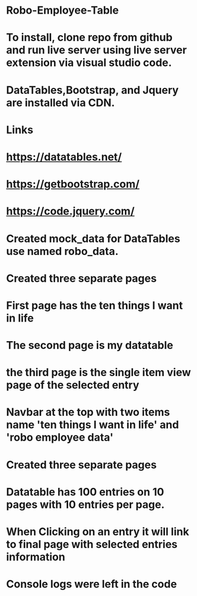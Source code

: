 # Robo-Employee-Table
# To install, clone repo from github and run live server using live server extension via visual studio code. 
# DataTables,Bootstrap, and Jquery are installed via CDN. 
# Links
# https://datatables.net/
# https://getbootstrap.com/
# https://code.jquery.com/

# Created mock_data for DataTables use named robo_data.
# Created three separate pages
# First page has the ten things I want in life
# The second page is my datatable
# the third page is the single item view page of the selected entry
# Navbar at the top with two items name 'ten things I want in life' and 'robo employee data'
# Created three separate pages
# Datatable has 100 entries on 10 pages with 10 entries per page. 
# When Clicking on an entry it will link to final page with selected entries information
# Console logs were left in the code

